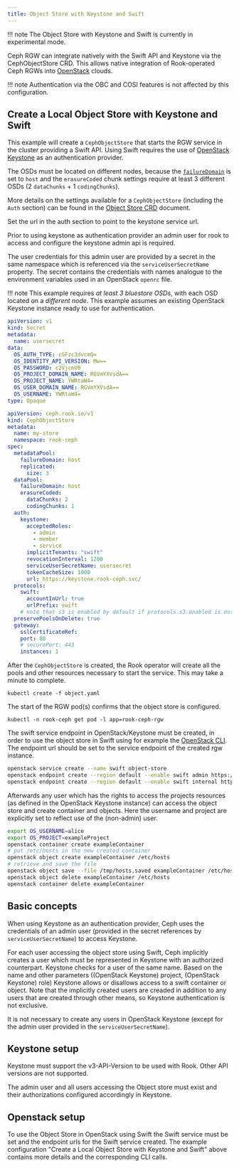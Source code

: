 ```yaml
---
title: Object Store with Keystone and Swift
---
```


!!! note
    The Object Store with Keystone and Swift is currently in experimental mode.

Ceph RGW can integrate natively with the Swift API and Keystone via the CephObjectStore CRD. This allows native integration of Rook-operated Ceph RGWs into [OpenStack](https://www.openstack.org/) clouds.

!!! note
    Authentication via the OBC and COSI features is not affected by this configuration.

## Create a Local Object Store with Keystone and Swift

This example will create a `CephObjectStore` that starts the RGW service in the cluster providing a Swift API.
Using Swift requires the use of [OpenStack Keystone](https://docs.openstack.org/keystone/latest/) as an authentication provider.

The OSDs must be located on different nodes, because the [`failureDomain`](../../CRDs/Block-Storage/ceph-block-pool-crd.md#spec) is set to `host` and the `erasureCoded` chunk settings require at least 3 different OSDs (2 `dataChunks` + 1 `codingChunks`).

More details on the settings available for a `CephObjectStore` (including the `Auth` section) can be found in the [Object Store CRD](../../CRDs/Object-Storage/ceph-object-store-crd.md#object-store-settings) document.

Set the url in the auth section to point to the keystone service url.

Prior to using keystone as authentication provider an admin user for rook to access and configure the keystone admin api is required.

The user credentials for this admin user are provided by a secret in the same namespace which is referenced via the `serviceUserSecretName` property.
The secret contains the credentials with names analogue to the environment variables used in an OpenStack `openrc` file.

!!! note
    This example requires *at least 3 bluestore OSDs*, with each OSD located on a *different node*.
    This example assumes an existing OpenStack Keystone instance ready to use for authentication.

```yaml
apiVersion: v1
kind: Secret
metadata:
  name: usersecret
data:
  OS_AUTH_TYPE: cGFzc3dvcmQ=
  OS_IDENTITY_API_VERSION: Mw==
  OS_PASSWORD: c2VjcmV0
  OS_PROJECT_DOMAIN_NAME: RGVmYXVsdA==
  OS_PROJECT_NAME: YWRtaW4=
  OS_USER_DOMAIN_NAME: RGVmYXVsdA==
  OS_USERNAME: YWRtaW4=
type: Opaque
```

```yaml
apiVersion: ceph.rook.io/v1
kind: CephObjectStore
metadata:
  name: my-store
  namespace: rook-ceph
spec:
  metadataPool:
    failureDomain: host
    replicated:
      size: 3
  dataPool:
    failureDomain: host
    erasureCoded:
      dataChunks: 2
      codingChunks: 1
  auth:
    keystone:
      acceptedRoles:
        - admin
        - member
        - service
      implicitTenants: "swift"
      revocationInterval: 1200
      serviceUserSecretName: usersecret
      tokenCacheSize: 1000
      url: https://keystone.rook-ceph.svc/
  protocols:
    swift:
      accountInUrl: true
      urlPrefix: swift
    # note that s3 is enabled by default if protocols.s3.enabled is not explicitly set to false
  preservePoolsOnDelete: true
  gateway:
    sslCertificateRef:
    port: 80
    # securePort: 443
    instances: 1
```

After the `CephObjectStore` is created, the Rook operator will create all the pools and other resources necessary to start the service. This may take a minute to complete.

```console
kubectl create -f object.yaml
```

The start of the RGW pod(s) confirms that the object store is configured.

```console
kubectl -n rook-ceph get pod -l app=rook-ceph-rgw
```

The swift service endpoint in OpenStack/Keystone must be created, in order to use the object store in Swift using for example the [OpenStack CLI](https://docs.openstack.org/python-openstackclient/latest/).
The endpoint url should be set to the service endpoint of the created rgw instance.

```sh
openstack service create --name swift object-store
openstack endpoint create --region default --enable swift admin https://rook-ceph-rgw-default.rook-ceph.svc/swift/v1
openstack endpoint create --region default --enable swift internal https://rook-ceph-rgw-default.rook-ceph.svc/swift/v1
```

Afterwards any user which has the rights to access the projects resources (as defined in the OpenStack Keystone instance) can access the object store and create container and objects.
Here the username and project are explicitly set to reflect use of the (non-admin) user.

```sh
export OS_USERNAME=alice
export OS_PROJECT=exampleProject
openstack container create exampleContainer
# put /etc/hosts in the new created container
openstack object create exampleContainer /etc/hosts
# retrieve and save the file
openstack object save --file /tmp/hosts.saved exampleContainer /etc/hosts
openstack object delete exampleContainer /etc/hosts
openstack container delete exampleContainer
```

## Basic concepts

When using Keystone as an authentication provider, Ceph uses the credentials of an admin user (provided in the secret references by `serviceUserSecretName`) to access Keystone.

For each user accessing the object store using Swift, Ceph implicitly creates a user which must be represented in Keystone with an authorized counterpart.
Keystone checks for a user of the same name. Based on the name and other parameters ((OpenStack Keystone) project, (OpenStack Keystone) role) Keystone allows or disallows access to a swift container or object. Note that the implicitly created users are creaded in addition to any users that are created through other means, so Keystone authentication is not exclusive.

It is not necessary to create any users in OpenStack Keystone (except for the admin user provided in the `serviceUserSecretName`).

## Keystone setup

Keystone must support the v3-API-Version to be used with Rook. Other API versions are not supported.

The admin user and all users accessing the Object store must exist and their authorizations configured accordingly in Keystone.

## Openstack setup

To use the Object Store in OpenStack using Swift the Swift service must be set and the endpoint urls for the Swift service created.
The example configuration "Create a Local Object Store with Keystone and Swift" above contains more details and the corresponding CLI calls.
